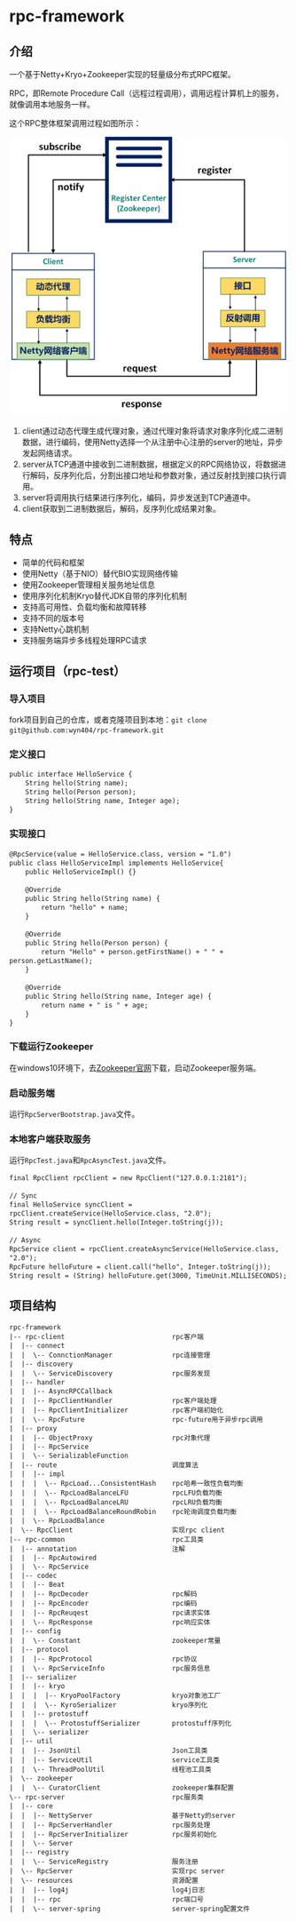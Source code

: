 # rpc-framework



## 介绍

一个基于Netty+Kryo+Zookeeper实现的轻量级分布式RPC框架。

RPC，即Remote Procedure Call（远程过程调用），调用远程计算机上的服务，就像调用本地服务一样。

这个RPC整体框架调用过程如图所示：

<div align=center><img src=".\images\process.jpg" width="500px"/></div>

1. client通过动态代理生成代理对象，通过代理对象将请求对象序列化成二进制数据，进行编码，使用Netty选择一个从注册中心注册的server的地址，异步发起网络请求。
2. server从TCP通道中接收到二进制数据，根据定义的RPC网络协议，将数据进行解码，反序列化后，分割出接口地址和参数对象，通过反射找到接口执行调用。
3. server将调用执行结果进行序列化，编码，异步发送到TCP通道中。
4. client获取到二进制数据后，解码，反序列化成结果对象。

## 特点

- 简单的代码和框架
- 使用Netty（基于NIO）替代BIO实现网络传输
- 使用Zookeeper管理相关服务地址信息
- 使用序列化机制Kryo替代JDK自带的序列化机制
- 支持高可用性、负载均衡和故障转移
- 支持不同的版本号
- 支持Netty心跳机制
- 支持服务端异步多线程处理RPC请求

## 运行项目（rpc-test）

### 导入项目

fork项目到自己的仓库，或者克隆项目到本地：`git clone git@github.com:wyn404/rpc-framework.git`

### 定义接口

```
public interface HelloService {
    String hello(String name);
    String hello(Person person);
    String hello(String name, Integer age);
}
```

### 实现接口

```
@RpcService(value = HelloService.class, version = "1.0")
public class HelloServiceImpl implements HelloService{
    public HelloServiceImpl() {}
    
    @Override
    public String hello(String name) {
        return "hello" + name;
    }
    
    @Override
    public String hello(Person person) {
        return "Hello" + person.getFirstName() + " " + person.getLastName();
    }

    @Override
    public String hello(String name, Integer age) {
        return name + " is " + age;
    }
}
```

### 下载运行Zookeeper

在windows10环境下，去[Zookeeper官网](https://zookeeper.apache.org/releases.html)下载，启动Zookeeper服务端。

### 启动服务端

运行`RpcServerBootstrap.java`文件。

### 本地客户端获取服务

运行`RpcTest.java`和`RpcAsyncTest.java`文件。

```
final RpcClient rpcClient = new RpcClient("127.0.0.1:2181");

// Sync
final HelloService syncClient = rpcClient.createService(HelloService.class, "2.0");
String result = syncClient.hello(Integer.toString(j));

// Async
RpcService client = rpcClient.createAsyncService(HelloService.class, "2.0");
RpcFuture helloFuture = client.call("hello", Integer.toString(j));
String result = (String) helloFuture.get(3000, TimeUnit.MILLISECONDS);
```

## 项目结构

```
rpc-framework
|-- rpc-client                           rpc客户端
|  |-- connect                          
|  |  \-- ConnctionManager               rpc连接管理
|  |-- discovery                        
|  |  \-- ServiceDiscovery               rpc服务发现
|  |-- handler                           
|  |  |-- AsyncRPCCallback               
|  |  |-- RpcClientHandler               rpc客户端处理
|  |  |-- RpcClientInitializer           rpc客户端初始化
|  |  \-- RpcFuture                      rpc-future用于异步rpc调用
|  |-- proxy                            
|  |  |-- ObjectProxy                    rpc对象代理
|  |  |-- RpcService                     
|  |  \-- SerializableFunction           
|  |-- route                             调度算法
|  |  |-- impl                       
|  |  |  \-- RpcLoad...ConsistentHash    rpc哈希一致性负载均衡
|  |  |  \-- RpcLoadBalanceLFU           rpcLFU负载均衡
|  |  |  \-- RpcLoadBalanceLRU           rpcLRU负载均衡
|  |  |  \-- RpcLoadBalanceRoundRobin    rpc轮询调度负载均衡
|  |  \-- RpcLoadBalance                 
|  \-- RpcClient                         实现rpc client  
|-- rpc-common                           rpc工具类  
|  |-- annotation                        注解
|  |  |-- RpcAutowired                   
|  |  \-- RpcService                     		
|  |-- codec                             
|  |  |-- Beat                           
|  |  |-- RpcDecoder                     rpc解码
|  |  |-- RpcEncoder                     rpc编码
|  |  |-- RpcReuqest                     rpc请求实体
|  |  \-- RpcResponse                    rpc响应实体
|  |-- config                      
|  |  \-- Constant                       zookeeper常量
|  |-- protocol                          
|  |  |-- RpcProtocol                    rpc协议
|  |  \-- RpcServiceInfo                 rpc服务信息
|  |-- serializer       
|  |  |-- kryo 
|  |  |  |-- KryoPoolFactory             kryo对象池工厂
|  |  |  \-- KyroSerializer              kryo序列化
|  |  |-- protostuff 
|  |  |  \-- ProtostuffSerializer        protostuff序列化
|  |  \-- serializer                     
|  |-- util                              
|  |  |-- JsonUtil                       Json工具类
|  |  |-- ServiceUtil                    service工具类
|  |  \-- ThreadPoolUtil                 线程池工具类
|  \-- zookeeper                     
|  |  \-- CuratorClient                  zookeeper集群配置
\-- rpc-server                           rpc服务类
|  |-- core                              
|  |  |-- NettyServer                    基于Netty的server
|  |  |-- RpcServerHandler               rpc服务处理
|  |  |-- RpcServerInitializer           rpc服务初始化
|  |  \-- Server                          
|  |-- registry                         
|  |  \-- ServiceRegistry                服务注册
|  \-- RpcServer                         实现rpc server
|  \-- resources                         资源配置
|  |  |-- log4j                          log4j日志
|  |  |-- rpc                            rpc端口号
|  |  \-- server-spring                  server-spring配置文件
```

 

